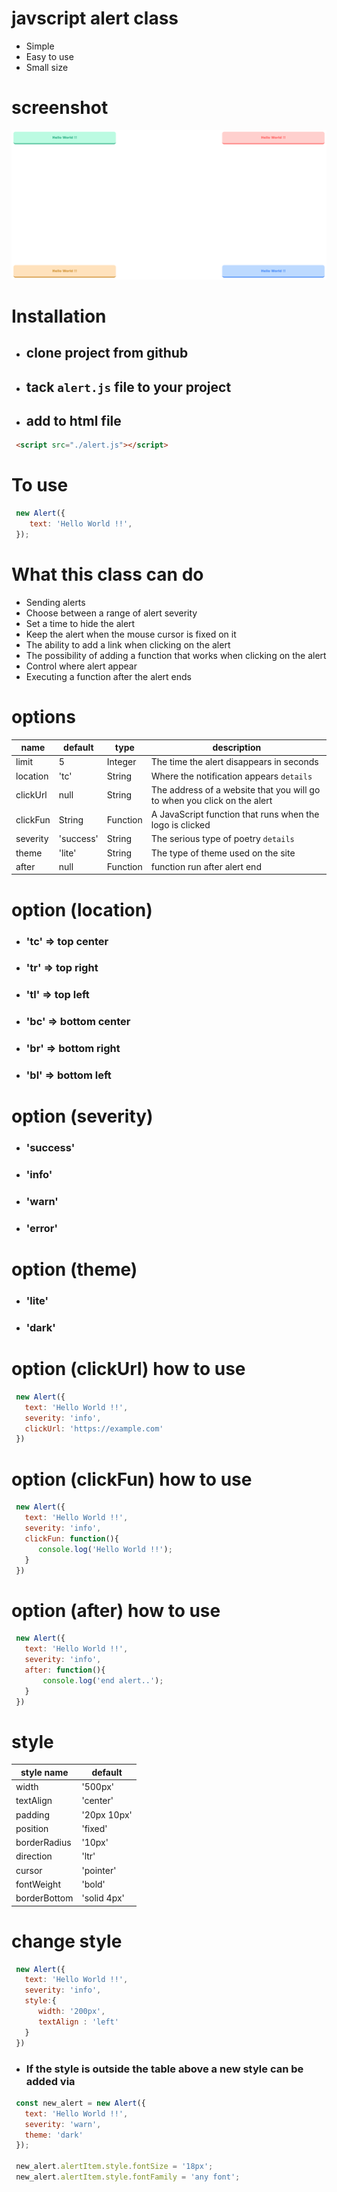 # javscript alert class

- Simple
- Easy to use
- Small size
# screenshot
![Screenshot](https://github.com/amincode1/alert.js/blob/main/Screenshots/1.png)

# Installation

- ## clone project from github
    
- ## tack `alert.js` file to your project
    
- ## add to html file
    

```html
 <script src="./alert.js"></script>
```

# To use

```js
 new Alert({
    text: 'Hello World !!',
 });
```

# What this class can do

- Sending alerts
- Choose between a range of alert severity
- Set a time to hide the alert
- Keep the alert when the mouse cursor is fixed on it
- The ability to add a link when clicking on the alert
- The possibility of adding a function that works when clicking on the alert
- Control where alert appear
- Executing a function after the alert ends

# options

| name | default | type | description |
| --- | --- | --- | --- |
| limit | 5   | Integer | The time the alert disappears in seconds |
| location | 'tc' | String | Where the notification appears `details` |
| clickUrl | null | String | The address of a website that you will go to when you click on the alert |
| clickFun | String | Function | A JavaScript function that runs when the logo is clicked |
| severity | 'success' | String | The serious type of poetry `details` |
| theme | 'lite' | String | The type of theme used on the site |
| after | null | Function | function run after alert end |

# option (location)

- ### 'tc' => top center
    
- ### 'tr' => top right
    
- ### 'tl' => top left
    
- ### 'bc' => bottom center
    
- ### 'br' => bottom right
    
- ### 'bl' => bottom left
    

# option (severity)

- ### 'success'
    
- ### 'info'
    
- ### 'warn'
    
- ### 'error'
    

# option (theme)

- ### 'lite'
    
- ### 'dark'
    

# option (clickUrl) how to use

```js
 new Alert({
   text: 'Hello World !!',
   severity: 'info',
   clickUrl: 'https://example.com'
 })
```

# option (clickFun) how to use

```js
 new Alert({
   text: 'Hello World !!',
   severity: 'info',
   clickFun: function(){
      console.log('Hello World !!');
   }
 })
```

# option (after) how to use

```js
 new Alert({
   text: 'Hello World !!',
   severity: 'info',
   after: function(){
       console.log('end alert..');
   }
 })
```

# style

| style name | default |
| --- | --- |
| width | '500px' |
| textAlign | 'center' |
| padding | '20px 10px' |
| position | 'fixed' |
| borderRadius | '10px' |
| direction | 'ltr' |
| cursor | 'pointer' |
| fontWeight | 'bold' |
| borderBottom | 'solid 4px' |

# change style

```js
 new Alert({
   text: 'Hello World !!',
   severity: 'info',
   style:{
      width: '200px',
      textAlign : 'left'
   }
 })
```

- ### If the style is outside the table above a new style can be added via
    

```js
 const new_alert = new Alert({
   text: 'Hello World !!',
   severity: 'warn',
   theme: 'dark'
 });

 new_alert.alertItem.style.fontSize = '18px';
 new_alert.alertItem.style.fontFamily = 'any font';
```
